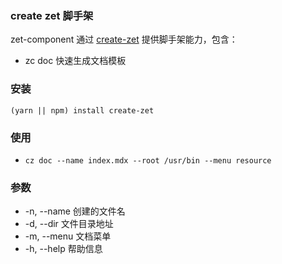 ### create zet 脚手架
zet-component 通过 [create-zet](https://github.com/9-web/create-zet) 提供脚手架能力，包含：
* zc doc 快速生成文档模板

### 安装
```
(yarn || npm) install create-zet
```

### 使用
* `cz doc --name index.mdx --root /usr/bin --menu resource`


### 参数
* -n, --name 创建的文件名
* -d, --dir 文件目录地址
* -m, --menu 文档菜单
* -h, --help 帮助信息
